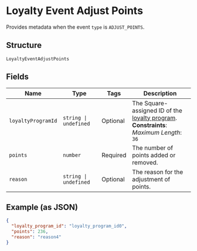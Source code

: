 
# Loyalty Event Adjust Points

Provides metadata when the event `type` is `ADJUST_POINTS`.

## Structure

`LoyaltyEventAdjustPoints`

## Fields

| Name | Type | Tags | Description |
|  --- | --- | --- | --- |
| `loyaltyProgramId` | `string \| undefined` | Optional | The Square-assigned ID of the [loyalty program](../../doc/models/loyalty-program.md).<br>**Constraints**: *Maximum Length*: `36` |
| `points` | `number` | Required | The number of points added or removed. |
| `reason` | `string \| undefined` | Optional | The reason for the adjustment of points. |

## Example (as JSON)

```json
{
  "loyalty_program_id": "loyalty_program_id0",
  "points": 236,
  "reason": "reason4"
}
```

